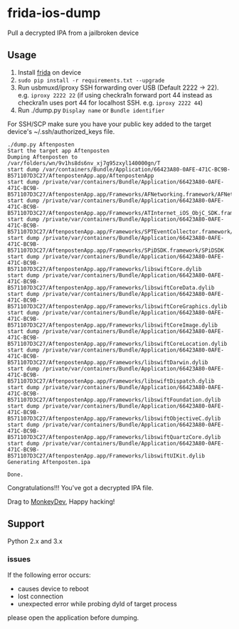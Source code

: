 # frida-ios-dump
Pull a decrypted IPA from a jailbroken device


## Usage

 1. Install [frida](http://www.frida.re/) on device
 2. `sudo pip install -r requirements.txt --upgrade`
 3. Run usbmuxd/iproxy SSH forwarding over USB (Default 2222 -> 22). e.g. `iproxy 2222 22` (if using checkra1n forward port 44 instead as checkra1n uses port 44 for localhost SSH. e.g. `iproxy 2222 44`)
 4. Run ./dump.py `Display name` or `Bundle identifier`

For SSH/SCP make sure you have your public key added to the target device's ~/.ssh/authorized_keys file.

```
./dump.py Aftenposten
Start the target app Aftenposten
Dumping Aftenposten to /var/folders/wn/9v1hs8ds6nv_xj7g95zxyl140000gn/T
start dump /var/containers/Bundle/Application/66423A80-0AFE-471C-BC9B-B571107D3C27/AftenpostenApp.app/AftenpostenApp
start dump /private/var/containers/Bundle/Application/66423A80-0AFE-471C-BC9B-B571107D3C27/AftenpostenApp.app/Frameworks/AFNetworking.framework/AFNetworking
start dump /private/var/containers/Bundle/Application/66423A80-0AFE-471C-BC9B-B571107D3C27/AftenpostenApp.app/Frameworks/ATInternet_iOS_ObjC_SDK.framework/ATInternet_iOS_ObjC_SDK
start dump /private/var/containers/Bundle/Application/66423A80-0AFE-471C-BC9B-B571107D3C27/AftenpostenApp.app/Frameworks/SPTEventCollector.framework/SPTEventCollector
start dump /private/var/containers/Bundle/Application/66423A80-0AFE-471C-BC9B-B571107D3C27/AftenpostenApp.app/Frameworks/SPiDSDK.framework/SPiDSDK
start dump /private/var/containers/Bundle/Application/66423A80-0AFE-471C-BC9B-B571107D3C27/AftenpostenApp.app/Frameworks/libswiftCore.dylib
start dump /private/var/containers/Bundle/Application/66423A80-0AFE-471C-BC9B-B571107D3C27/AftenpostenApp.app/Frameworks/libswiftCoreData.dylib
start dump /private/var/containers/Bundle/Application/66423A80-0AFE-471C-BC9B-B571107D3C27/AftenpostenApp.app/Frameworks/libswiftCoreGraphics.dylib
start dump /private/var/containers/Bundle/Application/66423A80-0AFE-471C-BC9B-B571107D3C27/AftenpostenApp.app/Frameworks/libswiftCoreImage.dylib
start dump /private/var/containers/Bundle/Application/66423A80-0AFE-471C-BC9B-B571107D3C27/AftenpostenApp.app/Frameworks/libswiftCoreLocation.dylib
start dump /private/var/containers/Bundle/Application/66423A80-0AFE-471C-BC9B-B571107D3C27/AftenpostenApp.app/Frameworks/libswiftDarwin.dylib
start dump /private/var/containers/Bundle/Application/66423A80-0AFE-471C-BC9B-B571107D3C27/AftenpostenApp.app/Frameworks/libswiftDispatch.dylib
start dump /private/var/containers/Bundle/Application/66423A80-0AFE-471C-BC9B-B571107D3C27/AftenpostenApp.app/Frameworks/libswiftFoundation.dylib
start dump /private/var/containers/Bundle/Application/66423A80-0AFE-471C-BC9B-B571107D3C27/AftenpostenApp.app/Frameworks/libswiftObjectiveC.dylib
start dump /private/var/containers/Bundle/Application/66423A80-0AFE-471C-BC9B-B571107D3C27/AftenpostenApp.app/Frameworks/libswiftQuartzCore.dylib
start dump /private/var/containers/Bundle/Application/66423A80-0AFE-471C-BC9B-B571107D3C27/AftenpostenApp.app/Frameworks/libswiftUIKit.dylib
Generating Aftenposten.ipa

Done.
```

Congratulations!!! You've got a decrypted IPA file.

Drag to [MonkeyDev](https://github.com/AloneMonkey/MonkeyDev), Happy hacking!

## Support

Python 2.x and 3.x


### issues

If the following error occurs:

* causes device to reboot
* lost connection
* unexpected error while probing dyld of target process

please open the application before dumping.


